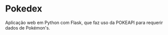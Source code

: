 # Pokedex

Aplicação web em Python com Flask, que faz uso da POKEAPI para requerir dados de Pokémon's.
